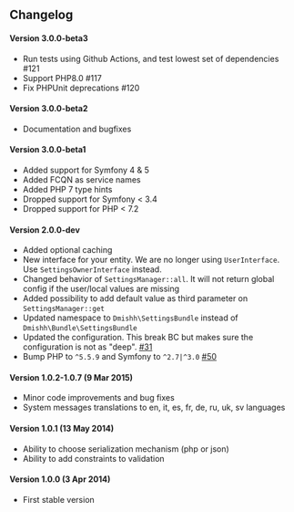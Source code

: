 ## Changelog

#### Version 3.0.0-beta3

* Run tests using Github Actions, and test lowest set of dependencies #121
* Support PHP8.0 #117
* Fix PHPUnit deprecations #120

#### Version 3.0.0-beta2

* Documentation and bugfixes

#### Version 3.0.0-beta1

* Added support for Symfony 4 & 5
* Added FCQN as service names
* Added PHP 7 type hints
* Dropped support for Symfony < 3.4
* Dropped support for PHP < 7.2

#### Version 2.0.0-dev

* Added optional caching
* New interface for your entity. We are no longer using `UserInterface`. Use `SettingsOwnerInterface` instead.
* Changed behavior of `SettingsManager::all`. It will not return global config if the user/local values are missing
* Added possibility to add default value as third parameter on `SettingsManager::get`
* Updated namespace to `Dmishh\SettingsBundle` instead of `Dmishh\Bundle\SettingsBundle`
* Updated the configuration. This break BC but makes sure the configuration is not as "deep". [#31](https://github.com/dmishh/SettingsBundle/issues/31)
* Bump PHP to `^5.5.9` and Symfony to `^2.7|^3.0` [#50](https://github.com/dmishh/SettingsBundle/issues/50)

#### Version 1.0.2-1.0.7 (9 Mar 2015)
* Minor code improvements and bug fixes
* System messages translations to en, it, es, fr, de, ru, uk, sv languages

#### Version 1.0.1 (13 May 2014)
* Ability to choose serialization mechanism (php or json)
* Ability to add constraints to validation

#### Version 1.0.0 (3 Apr 2014)
* First stable version
